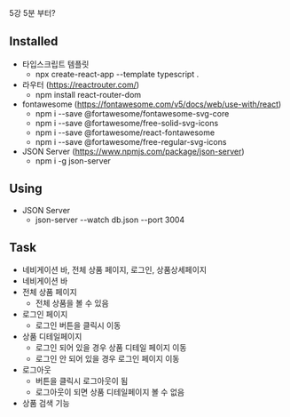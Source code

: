 5강 5분 부터?

## Installed
- 타입스크립트 템플릿
  - npx create-react-app --template typescript .
- 라우터 (https://reactrouter.com/)
  - npm install react-router-dom
- fontawesome (https://fontawesome.com/v5/docs/web/use-with/react)
  - npm i --save @fortawesome/fontawesome-svg-core
  - npm i --save @fortawesome/free-solid-svg-icons
  - npm i --save @fortawesome/react-fontawesome
  - npm i --save @fortawesome/free-regular-svg-icons
- JSON Server (https://www.npmjs.com/package/json-server)
  - npm i -g json-server
## Using
- JSON Server
  - json-server --watch db.json --port 3004

## Task
- 네비게이션 바, 전체 상품 페이지, 로그인, 상품상세페이지
- 네비게이션 바
- 전체 상품 페이지
  - 전체 상품을 볼 수 있음
- 로그인 페이지
  - 로그인 버튼을 클릭시 이동 
- 상품 디테일페이지
  - 로그인 되어 있을 경우 상품 디테일 페이지 이동
  - 로그인 안 되어 있을 경우 로그인 페이지 이동
- 로그아웃
  - 버튼을 클릭시 로그아웃이 됨
  - 로그아웃이 되면 상품 디테일페이지 볼 수 없음
- 상품 검색 기능